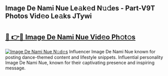 ## Image De Nami Nue Le𝚊k𝚎d N𝚞𝚍es - Part-V9T Photos Vid𝚎o Le𝚊ks JTywi

# <h2><a href="http://fb4x4p6.evod.top/?m=Image+De+Nami+Nue">🔗 👉🔴 Image De Nami Nue Vid𝚎o Ph𝚘t𝚘s</a></h2>

[![Image De Nami Nue N𝚞d𝚎s](https://i.imgur.com/8V9OHl7.gif)](http://fb4x4p6.evod.top/?m=Image+De+Nami+Nue)
Influencer Image De Nami Nue known for posting dance-themed content and lifestyle snippets. Influential personality Image De Nami Nue, known for their captivating presence and inspiring message. 
